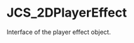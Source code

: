 <div id="content-header">
  <h1>JCS_2DPlayerEffect</h1>
</div>

<p>
  Interface of the player effect object.
</p>
